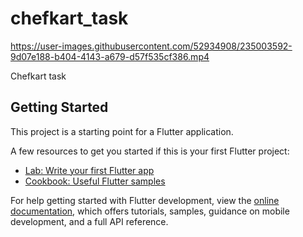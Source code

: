 # chefkart_task



https://user-images.githubusercontent.com/52934908/235003592-9d07e188-b404-4143-a679-d57f535cf386.mp4



Chefkart task

## Getting Started

This project is a starting point for a Flutter application.

A few resources to get you started if this is your first Flutter project:

- [Lab: Write your first Flutter app](https://docs.flutter.dev/get-started/codelab)
- [Cookbook: Useful Flutter samples](https://docs.flutter.dev/cookbook)

For help getting started with Flutter development, view the
[online documentation](https://docs.flutter.dev/), which offers tutorials,
samples, guidance on mobile development, and a full API reference.
